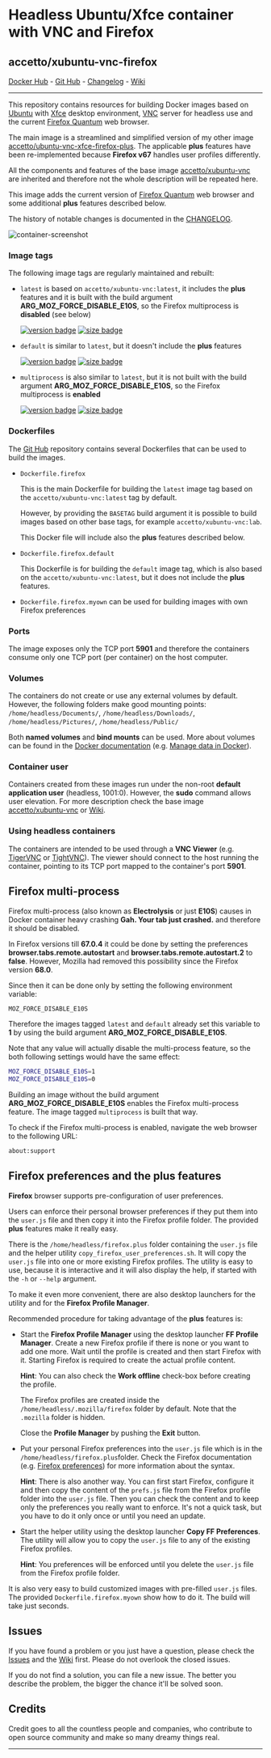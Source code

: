 # Headless Ubuntu/Xfce container with VNC and Firefox

## accetto/xubuntu-vnc-firefox

[Docker Hub][this-docker] - [Git Hub][this-github] - [Changelog][this-changelog] - [Wiki][this-wiki]

***

This repository contains resources for building Docker images based on [Ubuntu][docker-ubuntu] with [Xfce][xfce] desktop environment, [VNC][tigervnc] server for headless use and the current [Firefox Quantum][firefox] web browser.

The main image is a streamlined and simplified version of my other image [accetto/ubuntu-vnc-xfce-firefox-plus][accetto-docker-ubuntu-vnc-xfce-firefox-plus]. The applicable **plus** features have been re-implemented because **Firefox v67** handles user profiles differently.

All the components and features of the base image [accetto/xubuntu-vnc][accetto-docker-xubuntu-vnc] are inherited and therefore not the whole description will be repeated here.

This image adds the current version of [Firefox Quantum][firefox] web browser and some additional **plus** features described below.

The history of notable changes is documented in the [CHANGELOG][this-changelog].

![container-screenshot][this-screenshot-container]

### Image tags

The following image tags are regularly maintained and rebuilt:

- `latest` is based on `accetto/xubuntu-vnc:latest`, it includes the **plus** features and it is built with the build argument **ARG_MOZ_FORCE_DISABLE_E10S**, so the Firefox multiprocess is **disabled** (see below)

    [![version badge](https://images.microbadger.com/badges/version/accetto/xubuntu-vnc-firefox:latest.svg)](https://microbadger.com/images/accetto/xubuntu-vnc-firefox:latest "Get your own version badge on microbadger.com") [![size badge](https://images.microbadger.com/badges/image/accetto/xubuntu-vnc-firefox:latest.svg)](https://microbadger.com/images/accetto/xubuntu-vnc-firefox:latest "Get your own image badge on microbadger.com")

- `default` is similar to `latest`, but it doesn't include the **plus** features  

    [![version badge](https://images.microbadger.com/badges/version/accetto/xubuntu-vnc-firefox:default.svg)](https://microbadger.com/images/accetto/xubuntu-vnc-firefox:default "Get your own version badge on microbadger.com") [![size badge](https://images.microbadger.com/badges/image/accetto/xubuntu-vnc-firefox:default.svg)](https://microbadger.com/images/accetto/xubuntu-vnc-firefox:default "Get your own image badge on microbadger.com")

- `multiprocess` is also similar to `latest`, but it is not built with the build argument **ARG_MOZ_FORCE_DISABLE_E10S**, so the Firefox multiprocess is **enabled**  

    [![version badge](https://images.microbadger.com/badges/version/accetto/xubuntu-vnc-firefox:multiprocess.svg)](https://microbadger.com/images/accetto/xubuntu-vnc-firefox:multiprocess "Get your own version badge on microbadger.com") [![size badge](https://images.microbadger.com/badges/image/accetto/xubuntu-vnc-firefox:multiprocess.svg)](https://microbadger.com/images/accetto/xubuntu-vnc-firefox:multiprocess "Get your own image badge on microbadger.com")

### Dockerfiles

The [Git Hub][this-github-xubuntu-vnc-firefox] repository contains several Dockerfiles that can be used to build the images.

- `Dockerfile.firefox`  
  
  This is the main Dockerfile for building the `latest` image tag based on the `accetto/xubuntu-vnc:latest` tag by default.

  However, by providing the `BASETAG` build argument it is possible to build images based on other base tags, for example `accetto/xubuntu-vnc:lab`.

  This Docker file will include also the **plus** features described below.

- `Dockerfile.firefox.default`  
  
  This Dockerfile is for building the `default` image tag, which is also based on the `accetto/xubuntu-vnc:latest`, but it does not include the **plus** features.

- `Dockerfile.firefox.myown` can be used for building images with own Firefox preferences

### Ports

The image exposes only the TCP port **5901** and therefore the containers consume only one TCP port (per container) on the host computer.

### Volumes

The containers do not create or use any external volumes by default. However, the following folders make good mounting points: `/home/headless/Documents/`, `/home/headless/Downloads/`, `/home/headless/Pictures/`, `/home/headless/Public/`

Both **named volumes** and **bind mounts** can be used. More about volumes can be found in the [Docker documentation][docker-doc] (e.g. [Manage data in Docker][docker-doc-managing-data]).

### Container user

Containers created from these images run under the non-root **default application user** (headless, 1001:0). However, the **sudo** command allows user elevation. For more description check the base image [accetto/xubuntu-vnc][accetto-docker-xubuntu-vnc] or [Wiki][this-wiki].

### Using headless containers

The containers are intended to be used through a **VNC Viewer** (e.g. [TigerVNC][tigervnc] or [TightVNC][tightvnc]). The viewer should connect to the host running the container, pointing to its TCP port mapped to the container's port **5901**.

## Firefox multi-process

Firefox multi-process (also known as **Electrolysis** or just **E10S**) causes in Docker container heavy crashing **Gah. Your tab just crashed.** and therefore it should be disabled.

In Firefox versions till **67.0.4** it could be done by setting the preferences **browser.tabs.remote.autostart** and **browser.tabs.remote.autostart.2** to **false**. However, Mozilla had removed this possibility since the Firefox version **68.0**.

Since then it can be done only by setting the following environment variable:

```bash
MOZ_FORCE_DISABLE_E10S
```

Therefore the images tagged `latest` and `default` already set this variable to **1** by using the build argument **ARG_MOZ_FORCE_DISABLE_E10S**.

Note that any value will actually disable the multi-process feature, so the both following settings would have the same effect:

```bash
MOZ_FORCE_DISABLE_E10S=1
MOZ_FORCE_DISABLE_E10S=0
```

Building an image without the build argument **ARG_MOZ_FORCE_DISABLE_E10S** enables the Firefox multi-process feature. The image tagged `multiprocess` is built that way.

To check if the Firefox multi-process is enabled, navigate the web browser to the following URL:

```bash
about:support
```

## Firefox preferences and the plus features

**Firefox** browser supports pre-configuration of user preferences.

Users can enforce their personal browser preferences if they put them into the `user.js` file and then copy it into the Firefox profile folder. The provided **plus** features make it really easy.

There is the `/home/headless/firefox.plus` folder containing the `user.js` file and the helper utility `copy_firefox_user_preferences.sh`. It will copy the `user.js` file into one or more existing Firefox profiles. The utility is easy to use, because it is interactive and it will also display the help, if started with the `-h` or `--help` argument.

To make it even more convenient, there are also desktop launchers for the utility and for the **Firefox Profile Manager**.

Recommended procedure for taking advantage of the **plus** features is:

- Start the **Firefox Profile Manager** using the desktop launcher **FF Profile Manager**. Create a new Firefox profile if there is none or you want to add one more. Wait until the profile is created and then start Firefox with it. Starting Firefox is required to create the actual profile content.
  
  **Hint**: You can also check the **Work offline** check-box before creating the profile.

  The Firefox profiles are created inside the `/home/headless/.mozilla/firefox` folder by default. Note that the `.mozilla` folder is hidden.

  Close the **Profile Manager** by pushing the **Exit** button.

- Put your personal Firefox preferences into the `user.js` file which is in the `/home/headless/firefox.plus`folder. Check the Firefox documentation (e.g. [Firefox preferences][firefox-doc-preferences]) for more information about the syntax.  
  
  **Hint**: There is also another way. You can first start Firefox, configure it and then copy the content of the `prefs.js` file from the Firefox profile folder into the `user.js` file. Then you can check the content and to keep only the preferences you really want to enforce. It's not a quick task, but you have to do it only once or until you need an update.

- Start the helper utility using the desktop launcher **Copy FF Preferences**. The utility will allow you to copy the `user.js` file to any of the existing Firefox profiles.  
  
  **Hint**: You preferences will be enforced until you delete the `user.js` file from the Firefox profile folder.

It is also very easy to build customized images with pre-filled `user.js` files. The provided `Dockerfile.firefox.myown` show how to do it. The build will take just seconds.

## Issues

If you have found a problem or you just have a question, please check the [Issues][this-issues] and the [Wiki][this-wiki] first. Please do not overlook the closed issues.

If you do not find a solution, you can file a new issue. The better you describe the problem, the bigger the chance it'll be solved soon.

## Credits

Credit goes to all the countless people and companies, who contribute to open source community and make so many dreamy things real.

***

[this-docker]: https://hub.docker.com/r/accetto/xubuntu-vnc-firefox/

[this-github]: https://github.com/accetto/xubuntu-vnc/
[this-changelog]: https://github.com/accetto/xubuntu-vnc/blob/master/CHANGELOG.md
[this-wiki]: https://github.com/accetto/xubuntu-vnc/wiki

[this-issues]: https://github.com/accetto/xubuntu-vnc/issues

[this-github-xubuntu-vnc-firefox]: https://github.com/accetto/xubuntu-vnc/tree/master/docker/xubuntu-vnc-firefox

[this-screenshot-container]: https://raw.githubusercontent.com/accetto/xubuntu-vnc/master/docker/xubuntu-vnc-firefox/xubuntu-vnc-firefox.jpg

[accetto-docker-xubuntu-vnc]: https://hub.docker.com/r/accetto/xubuntu-vnc/
[accetto-docker-ubuntu-vnc-xfce-firefox-plus]: https://hub.docker.com/r/accetto/ubuntu-vnc-xfce-firefox-plus/

[docker-ubuntu]: https://hub.docker.com/_/ubuntu/

[docker-doc]: https://docs.docker.com/
[docker-doc-managing-data]: https://docs.docker.com/storage/

[firefox-doc-preferences]: https://developer.mozilla.org/en-US/docs/Mozilla/Preferences/A_brief_guide_to_Mozilla_preferences

[firefox]: https://www.mozilla.org
[tigervnc]: http://tigervnc.org
[tightvnc]: http://www.tightvnc.com
[xfce]: http://www.xfce.org
